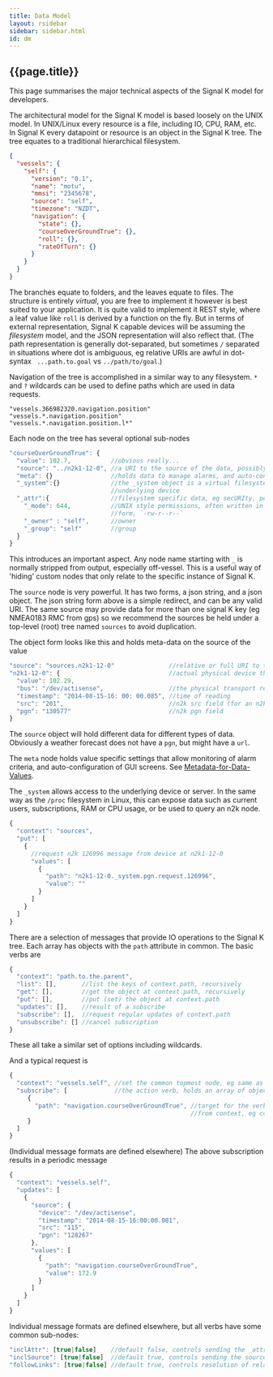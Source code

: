 ```yaml
---
title: Data Model
layout: rsidebar
sidebar: sidebar.html
id: dm
---
```


## {{page.title}}

This page summarises the major technical aspects of the Signal K model for developers.

The architectural model for the Signal K model is based loosely on the UNIX model. In UNIX/Linux every resource is a
file, including IO, CPU, RAM, etc. In Signal K every datapoint or resource is an object in the Signal K tree. The tree
equates to a traditional hierarchical filesystem.

```json
{
  "vessels": {
    "self": {
      "version": "0.1",
      "name": "motu",
      "mmsi": "2345678",
      "source": "self",
      "timezone": "NZDT",
      "navigation": {
        "state": {},
        "courseOverGroundTrue": {},
        "roll": {},
        "rateOfTurn": {}
      }
    }
  }
}
```

The branches equate to folders, and the leaves equate to files. The structure is entirely _virtual_, you are free to
implement it however is best suited to your application. It is quite valid to implement it REST style, where a leaf
value like `roll` is derived by a function on the fly. But in terms of external representation, Signal K capable devices
will be assuming the _filesystem_ model, and the JSON representation will also reflect that. (The path representation is
generally dot-separated, but sometimes `/` separated in situations where dot is ambiguous, eg relative URIs are awful in
dot-syntax ` ...path.to.goal` vs `../path/to/goal`.)

Navigation of the tree is accomplished in a similar way to any filesystem. `*` and `?` wildcards can be used to define
paths which are used in data requests.

```
"vessels.366982320.navigation.position"
"vessels.*.navigation.position"
"vessels.*.navigation.position.l*"
```

Each node on the tree has several optional sub-nodes

```javascript
"courseOverGroundTrue": {
  "value": 102.7,           //obvious really...
  "source": "../n2k1-12-0", //a URI to the source of the data, possibly even http://..
  "meta": {}                //holds data to manage alarms, and auto-config of gui screens
  "_system":{}              //the _system object is a virtual filesystem which exposes the
                            //underlying device
  "_attr":{                 //filesystem specific data, eg secURIty, possibly more later
    "_mode": 644,           //UNIX style permissions, often written in `owner:group:other`
                            //form, `-rw-r--r--`
    "_owner" : "self",      //owner
    "_group": "self"        //group
  }
}
```

This introduces an important aspect. Any node name starting with `_` is normally stripped from output, especially
off-vessel. This is a useful way of 'hiding' custom nodes that only relate to the specific instance of Signal K.

The `source` node is very powerful. It has two forms, a json string, and a json object. The json string form above is a
simple redirect, and can be any valid URI. The same source may provide data for more than one signal K key (eg NMEA0183
RMC from gps) so we recommend the sources be held under a top-level (root) tree named `sources` to avoid duplication.

The object form looks like this and holds meta-data on the source of the value

```javascript
"source": "sources.n2k1-12-0"               //relative or full URI to the source object
"n2k1-12-0": {                              //actual physical device that sends the readings
  "value": 102.29,
  "bus": "/dev/actisense",                  //the physical transport reference
  "timestamp": "2014-08-15-16: 00: 00.085", //time of reading
  "src": "201",                             //n2k src field (for an n2k reading)
  "pgn": "130577"                           //n2k pgn field
}
```

The `source` object will hold different data for different types of data. Obviously a weather forecast does not have a
`pgn`, but might have a `url`.

The `meta` node holds value specific settings that allow monitoring of alarm criteria, and auto-configuration of GUI
screens. See [Metadata-for-Data-Values](Metadata-for-Data-Values).

The `_system` allows access to the underlying device or server. In the same way as the `/proc` filesystem in Linux, this
can expose data such as current users, subscriptions, RAM or CPU usage, or be used to query an n2k node.

```javascript
{
  "context": "sources",
  "put": [
    {
      //request n2k 126996 message from device at n2k1-12-0
      "values": [
        {
          "path": "n2k1-12-0._system.pgn.request.126996",
          "value": ""
        }
      ]
    }
  ]
}
```

There are a selection of messages that provide IO operations to the Signal K tree. Each array has objects with the
`path` attribute in common. The basic verbs are

```javascript
{
  "context": "path.to.the.parent",
  "list": [],       //list the keys of context.path, recursively
  "get": [],        //get the object at context.path, recursively
  "put": [],        //put (set) the object at context.path
  "updates": [],    //result of a subscribe
  "subscribe": [],  //request regular updates of context.path
  "unsubscribe": [] //cancel subscription
}
```

These all take a similar set of options including wildcards.

And a typical request is

```javascript
{
  "context": "vessels.self", //set the common topmost node, eg same as 'cd' to the directory
  "subscribe": [             //the action verb, holds an array of objects 
     {
       "path": "navigation.courseOverGroundTrue", //target for the verb to act on, path is relative
                                                  //from context, eg context.path
     }
  ]
}
```

(Individual message formats are defined elsewhere) The above subscription results in a periodic message

```javascript
{
  "context": "vessels.self",
  "updates": [
    {
      "source": {
        "device": "/dev/actisense",
        "timestamp": "2014-08-15-16:00:00.081",
        "src": "115",
        "pgn": "128267"
      },
      "values": [
        {
          "path": "navigation.courseOverGroundTrue",
          "value": 172.9
        }
      ]
    }
  ]
}
```

Individual message formats are defined elsewhere, but all verbs have some common sub-nodes:

```javascript
"inclAttr": [true|false]    //default false, controls sending the _attr node
"inclSource": [true|false]  //default true, controls sending the source node
"followLinks": [true|false] //default true, controls resolution of relative source links.
```
